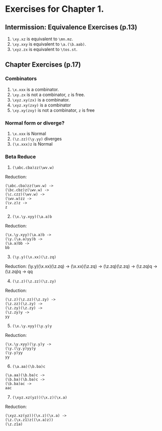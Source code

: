 # Exercises for Chapter 1.

## Intermission: Equivalence Exercises (p.13)

1. `\xy.xz` is equivalent to `\mn.mz`.
2. `\xy.xxy` is equivalent to `\a.(\b.aab)`.
3. `\xyz.zx` is equivalent to `\tos.st`.

## Chapter Exercises (p.17)

### Combinators
1. `\x.xxx` is a combinator.
2. `\xy.zx` is not a combinator, `z` is free.
3. `\xyz.xy(zx)` is a combinator.
4. `\xyz.xy(zxy)` is a combinator
5. `\xy.xy(zxy)` is not a combinator, `z` is free

### Normal form or diverge?
1. `\x.xxx` is Normal
2. `(\z.zz)(\y.yy)` diverges
3. `(\x.xxx)z` is Normal


### Beta Reduce
1.  `(\abc.cba)zz(\wv.w)`

Reduction:
``` 
(\abc.cba)zz(\wv.w) ->
(\bc.cbz)z(\wv.w) ->
(\c.czz)(\wv.w) ->
(\wv.w)zz ->
(\v.z)z ->
z
```
  
2. `(\x.\y.xyy)(\a.a)b`

Reduction:
```
(\x.\y.xyy)(\a.a)b ->
(\y.(\a.a)yy)b ->
(\a.a)bb ->
bb
```

3. `(\y.y)(\x.xx)(\z.zq)`

Reduction:
(\y.y)(\x.xx)(\z.zq) ->
(\x.xx)(\z.zq) ->
(\z.zq)(\z.zq) ->
(\z.zq)q ->
(\z.zq)q ->
qq

4. `(\z.z)(\z.zz)(\z.zy)`

Reduction:
```
(\z.z)(\z.zz)(\z.zy) ->
(\z.zz)(\z.zy) ->
(\z.zy)(\z.zy) ->
(\z.zy)y ->
yy
```
5. `(\x.\y.xyy)(\y.y)y`

Reduction:
```
(\x.\y.xyy)(\y.y)y ->
(\y.(\y.y)yy)y
(\y.y)yy
yy
```

6. `(\a.aa)(\b.ba)c`
```
(\a.aa)(\b.ba)c ->
(\b.ba)(\b.ba)c ->
(\b.ba)ac ->
aac
```

7. `(\xyz.xz(yz))(\x.z)(\x.a)`

Reduction:
```
(\xyz.xz(yz))(\x.z)(\x.a) ->
(\z.(\x.z1)z((\x.a)z))
(\z.z1a)
```
